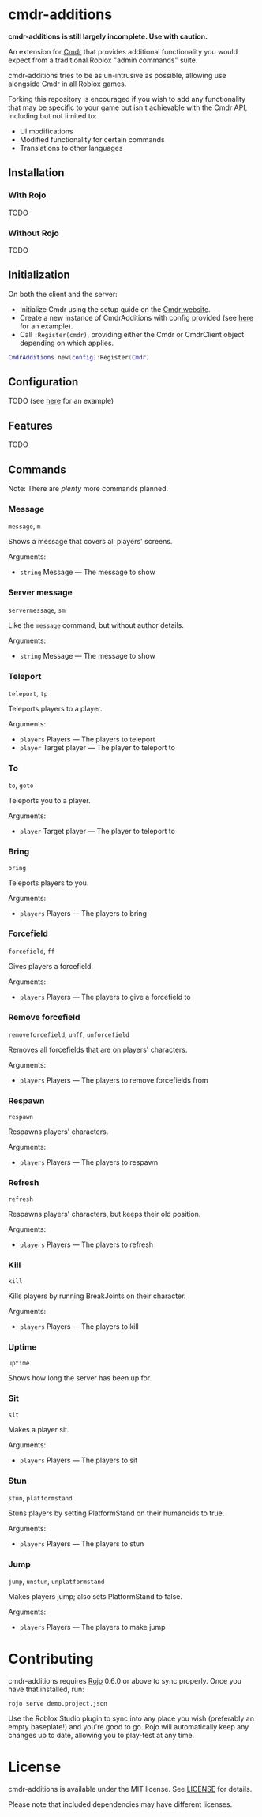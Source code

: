 # cmdr-additions

**cmdr-additions is still largely incomplete. Use with caution.**

An extension for [Cmdr](https://github.com/evaera/Cmdr) that provides additional functionality you would expect from a traditional Roblox "admin commands" suite.

cmdr-additions tries to be as un-intrusive as possible, allowing use alongside Cmdr in all Roblox games.

Forking this repository is encouraged if you wish to add any functionality that may be specific to your game but isn't achievable with the Cmdr API, including but not limited to:
- UI modifications
- Modified functionality for certain commands
- Translations to other languages

## Installation

### With Rojo

TODO

### Without Rojo

TODO

## Initialization

On both the client and the server:
- Initialize Cmdr using the setup guide on the [Cmdr website](https://eryn.io/Cmdr/).
- Create a new instance of CmdrAdditions with config provided (see [here](Demo/Config.lua) for an example).
- Call `:Register(cmdr)`, providing either the Cmdr or CmdrClient object depending on which applies.

```lua
CmdrAdditions.new(config):Register(Cmdr)
```

## Configuration

TODO (see [here](Demo/Config.lua) for an example)

## Features

TODO

## Commands

Note: There are *plenty* more commands planned.

### Message
`message`, `m`

Shows a message that covers all players' screens.

Arguments:
- `string` Message — The message to show

### Server message
`servermessage`, `sm`

Like the `message` command, but without author details.

Arguments:
- `string` Message — The message to show

### Teleport
`teleport`, `tp`

Teleports players to a player.

Arguments:
- `players` Players — The players to teleport
- `player` Target player — The player to teleport to

### To
`to`, `goto`

Teleports you to a player.

Arguments:
- `player` Target player — The player to teleport to

### Bring
`bring`

Teleports players to you.

Arguments:
- `players` Players — The players to bring

### Forcefield
`forcefield`, `ff`

Gives players a forcefield.

Arguments:
- `players` Players — The players to give a forcefield to

### Remove forcefield
`removeforcefield`, `unff`, `unforcefield`

Removes all forcefields that are on players' characters.

Arguments:
- `players` Players — The players to remove forcefields from

### Respawn
`respawn`

Respawns players' characters.

Arguments:
- `players` Players — The players to respawn

### Refresh
`refresh`

Respawns players' characters, but keeps their old position.

Arguments:
- `players` Players — The players to refresh

### Kill
`kill`

Kills players by running BreakJoints on their character.

Arguments:
- `players` Players — The players to kill

### Uptime
`uptime`

Shows how long the server has been up for.

### Sit
`sit`

Makes a player sit.

Arguments:
- `players` Players — The players to sit

### Stun
`stun`, `platformstand`

Stuns players by setting PlatformStand on their humanoids to true.

Arguments:
- `players` Players — The players to stun

### Jump
`jump`, `unstun`, `unplatformstand`

Makes players jump; also sets PlatformStand to false.

Arguments:
- `players` Players — The players to make jump

# Contributing

cmdr-additions requires [Rojo](https://github.com/roblox/rojo) 0.6.0 or above to sync properly. Once you have that installed, run:

```
rojo serve demo.project.json
```

Use the Roblox Studio plugin to sync into any place you wish (preferably an empty baseplate!) and you're good to go. Rojo will automatically keep any changes up to date, allowing you to play-test at any time.

# License

cmdr-additions is available under the MIT license. See [LICENSE](LICENSE) for details.

Please note that included dependencies may have different licenses.